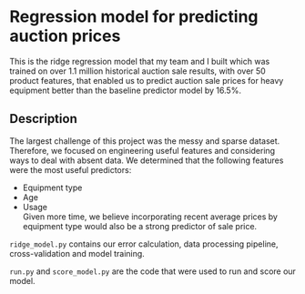 # Regression model for predicting auction prices  
This is the ridge regression model that my team and I built which was trained on over 1.1 million historical auction sale results, with over 50 product features, that enabled us to predict auction sale prices for heavy equipment better than the baseline predictor model by 16.5%.

## Description
The largest challenge of this project was the messy and sparse dataset. Therefore, we focused on engineering useful features and considering ways to deal with absent data. We determined that the following features were the most useful predictors:
- Equipment type
- Age
- Usage  
Given more time, we believe incorporating recent average prices by equipment type would also be a strong predictor of sale price.

`ridge_model.py` contains our error calculation, data processing pipeline, cross-validation and model training.

`run.py` and `score_model.py` are the code that were used to run and score our model.
